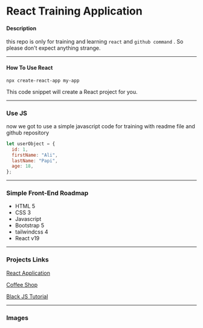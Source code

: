 # React Training Application

#### Description

this repo is only for training and learning `react` and `github command` . So please don't expect anything strange.

---

#### How To Use React

```
npx create-react-app my-app
```

This code snippet will create a React project for you.

---

### Use JS

now we got to use a simple javascript code for training with readme file and github repository

```javascript
let userObject = {
  id: 1,
  firstName: "Ali",
  lastName: "Papi",
  age: 18,
};
```

---

### Simple Front-End Roadmap

- HTML 5
- CSS 3
- Javascript
- Bootstrap 5
- tailwindcss 4
- React v19

---

### Projects Links

[React Application]('https://github.com/disayres/react-app/')

[Coffee Shop]('https://github.com/disayres/Coofee-Shop/')

[Black JS Tutorial]("https://sabzlearn.ir/course/black-js/")

---

### Images
